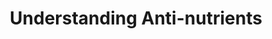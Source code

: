 ---
title: "Understanding Anti-nutrients"
description: "Learn about anti-nutrients, their effects on nutrient absorption, and how to minimize their impact."
tags: [anti-nutrients, nutrient absorption, nutrition, food preparation]
disclaimer: "This information is for educational purposes only and should not be considered medical advice."
---